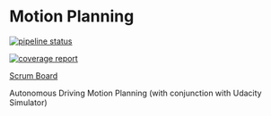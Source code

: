 # Motion Planning

[![pipeline status](https://gitlab.com/jinay1991/motion_planning/badges/master/pipeline.svg)](https://gitlab.com/jinay1991/motion_planning/commits/master)

[![coverage report](https://gitlab.com/jinay1991/motion_planning/badges/master/coverage.svg?job=code-coverage)](https://jinay1991.gitlab.io/motion_planning/index.html)

[Scrum Board](https://gitlab.com/jinay1991/motion_planning/-/boards)


Autonomous Driving Motion Planning (with conjunction with Udacity Simulator)


